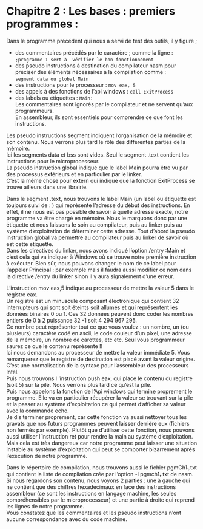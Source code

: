 # Chapitre 2 : Les bases : premiers programmes : <br>
Dans le programme précédent qui nous a servi de test des outils, il y figure ;  <br>
- des commentaires  précédés par le caractère ; comme la ligne : <br>
`;programme 1 sert à  vérifier le bon fonctionnement `   <br>
- des pseudo instructions à destination du compilateur nasm pour préciser des éléments nécessaires à la compilation comme :  <br>
`segment data ou global Main `  <br>
- des instructions pour le processeur :  `mov eax, 5` <br>
- des appels à des fonctions de l’api windows : `call ExitProcess ` <br> 
- des labels ou étiquettes : ` Main: `   <br>
Les commentaires sont ignorés par le compilateur et ne servent qu’aux programmeurs.  <br>
En assembleur, ils sont essentiels pour comprendre ce que font les instructions. <br>

Les pseudo instructions segment indiquent l’organisation de la mémoire et son contenu. Nous verrons plus tard le rôle des différentes parties de la mémoire. <br>
Ici les segments data et bss sont vides. Seul le segment .text contient les instructions pour le microprocesseur.  <br>
La pseudo instruction global indique que le label Main pourra être vu par des processus extérieurs et en particulier par le linker.  <br>
C’est la même chose pour extern qui indique que la fonction ExitProcess se trouve ailleurs dans une librairie. <br>

Dans le segment .text, nous trouvons le label Main (un label ou étiquette est toujours suivi de : ) qui représente l’adresse du début des instructions.  En effet, il ne nous est pas possible de savoir à quelle adresse exacte, notre programme va être chargé en mémoire. Nous le marquons donc par une étiquette et nous laissons le soin au compilateur, puis au linker puis au système d’exploitation de déterminer cette adresse. Tout d’abord la pseudo instruction global va permettre au compilateur puis au linker de savoir où est cette etiquette.  <br>
Dans les directives du linker, nous avons indiqué l’option /entry :Main et c’est cela qui va indiquer à Windows où se trouve notre première instruction à exécuter. Bien sûr, nous pouvons changer le nom de ce label pour l’appeler Principal : par exemple mais il faudra aussi modifier ce nom dans la directive /entry du linker sinon il y aura signalement d’une erreur.  <br>

L’instruction mov eax,5 indique au processeur de mettre la valeur 5 dans le registre eax.
<br>
Un registre est un minuscule composant électronique qui contient 32 interrupteurs qui sont soit éteints soit allumés et qui représentent les données binaires 0 ou 1. Ces 32 données peuvent donc coder les nombres entiers de 0 à 2 puissance 32 -1 soit 4 294 967 295.   <br>
Ce nombre peut réprésenter tout ce que vous voulez : un nombre, un (ou plusieurs) caractère codé en ascii, le code couleur d’un pixel, une adresse de la mémoire, un nombre de carottes, etc etc. Seul vous programmeur saurez ce que le contenu représente !!  <br>
Ici nous demandons au processeur de mettre la valeur immédiate 5. Vous remarquerez que le registre de destination est placé avant la valeur origine. C’est une normalisation de la syntaxe pour l’assembleur des processeurs Intel.  <br>
Puis nous trouvons l ‘instruction push eax, qui place le contenu du registre (soit 5) sur la pile. Nous verrons plus tard ce qu’est la pile. <br>
Puis nous appelons la fonction de l’Api windows qui termine proprement le programme. Elle va en particulier récupérer la valeur se trouvant sur la pile et la passer au système d’exploitation ce qui permet d’afficher sa valeur avec la commande echo.  <br>
Je dis terminer proprement, car cette fonction va aussi nettoyer tous les gravats que nos futurs programmes peuvent laisser derrière eux (fichiers non fermés par exemple).
Plutôt que d’utiliser cette fonction, nous pouvons aussi utiliser l’instruction ret pour rendre la main au système d’exploitation. Mais cela est très dangereux car notre programme peut laisser une situation instable au système d’exploitation qui peut se comporter bizarrement après l’exécution de notre programme.  <br>

Dans le répertoire de compilation, nous trouvons aussi le fichier pgmCh1₁.txt qui contient la liste de compilation crée par l’option -l pgmch1₁.txt de nasm.  <br>
Si nous regardons son contenu, nous voyons 2 parties : une à gauche qui ne contient que des chiffres hexadécimaux en face des instructions assembleur (ce sont les instructions en langage machine, les seules compréhensibles par le microprocesseur) et une partie à droite qui reprend les lignes de notre programme.  <br>
Vous constatez que les commentaires et les pseudo instructions n’ont aucune correspondance avec du code machine.
